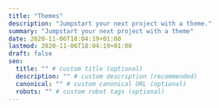 ```yaml
---
title: "Themes"
description: "Jumpstart your next project with a theme."
summary: "Jumpstart your next project with a theme"
date: 2020-11-06T18:04:19+01:00
lastmod: 2020-11-06T18:04:19+01:00
draft: false
seo:
  title: "" # custom title (optional)
  description: "" # custom description (recommended)
  canonical: "" # custom canonical URL (optional)
  robots: "" # custom robot tags (optional)
---
```


